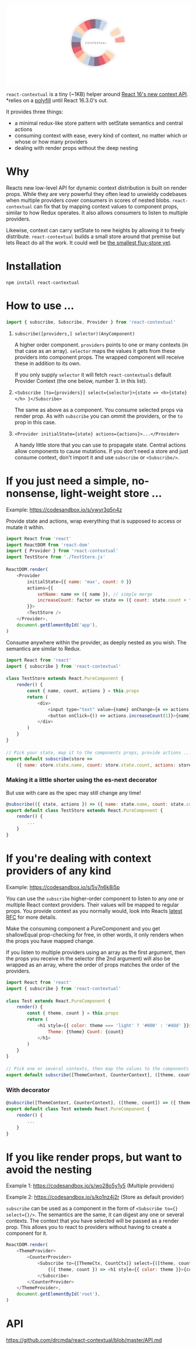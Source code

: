 ![](contextual.jpg)

`react-contextual` is a tiny (~1KB) helper around [React 16's new context API](https://github.com/acdlite/rfcs/blob/new-version-of-context/text/0000-new-version-of-context.md). *relies on a [polyfill](https://github.com/ReactTraining/react-broadcast/tree/next) until React 16.3.0's out.

It provides three things:

* a minimal redux-like store pattern with setState semantics and central actions
* consuming context with ease, every kind of context, no matter which or whose or how many providers
* dealing with render props without the deep nesting

# Why

Reacts new low-level API for dynamic context distribution is built on render props. While they are very powerful they often lead to unwieldy codebases when multiple providers cover consumers in scores of nested blobs. `react-contextual` can fix that by mapping context values to component props, similar to how Redux operates. It also allows consumers to listen to multiple providers.

Likewise, context can carry setState to new heights by allowing it to freely distribute. `react-contextual` builds a small store around that premise but lets React do all the work. It could well be [the smallest flux-store yet](https://github.com/drcmda/react-contextual/blob/master/src/store.js).

# Installation

    npm install react-contextual

# How to use ...

```js
import { subscribe, Subscribe, Provider } from 'react-contextual'
```

1. `subscribe([providers,] selector)(AnyComponent)`

   A higher order component. `providers` points to one or many contexts (in that case as an array). `selector` maps the values it gets from these providers into component props. The wrapped component will receive these in addition to its own. 
   
   If you only supply `selector` it will fetch `react-contextuals` default Provider Context (the one below, number 3. in this list).

2. `<Subscribe [to={providers}] select={selector}>{state => <h>{state}</h> }</Subscribe>`

   The same as above as a component. You consume selected props via render prop. As with `subscribe` you can ommit the providers, or the `to` prop in this case.

3. `<Provider initialState={state} actions={actions}>...</Provider>`

   A handy little store that you can use to propagate state. Central actions allow components to cause mutations. If you don't need a store and just consume context, don't import it and use `subscribe` or `<Subscribe/>`.

# If you just need a simple, no-nonsense, light-weight store ...

Example: https://codesandbox.io/s/ywyr3q5n4z

Provide state and actions, wrap everything that is supposed to access or mutate it within.

```js
import React from 'react'
import ReactDOM from 'react-dom'
import { Provider } from 'react-contextual'
import TestStore from './TestStore.js'

ReactDOM.render(
    <Provider
        initialState={{ name: 'max', count: 0 }}
        actions={{
            setName: name => ({ name }), // simple merge
            increaseCount: factor => state => ({ count: state.count + factor }), // functional merge
        }}>
        <TestStore />
    </Provider>,
    document.getElementById('app'),
)
```

Consume anywhere within the provider, as deeply nested as you wish. The semantics are similar to Redux.

```js
import React from 'react'
import { subscribe } from 'react-contextual'

class TestStore extends React.PureComponent {
    render() {
        const { name, count, actions } = this.props
        return (
            <div>
                <input type="text" value={name} onChange={e => actions.setName(e.target.value)} />
                <button onClick={() => actions.increaseCount(1)}>{name}: {count}</button>
            </div>
        )
    }
}

// Pick your state, map it to the components props, provide actions ...
export default subscribe(store => 
    ({ name: store.state.name, count: store.state.count, actions: store.actions }))(TestStore)
```

### Making it a little shorter using the es-next decorator

But use with care as the spec may still change any time!

```js
@subscribe(({ state, actions }) => ({ name: state.name, count: state.count, actions }))
export default class TestStore extends React.PureComponent {
    render() {
        ...
    }
}
```

# If you're dealing with context providers of any kind

Example: https://codesandbox.io/s/5v7n6k8j5p

You can use the `subscribe` higher-order component to listen to any one or multiple React context providers. Their values will be mapped to regular props. You provide context as you normally would, look into Reacts [latest RFC](https://github.com/acdlite/rfcs/blob/new-version-of-context/text/0000-new-version-of-context.md) for more details.

Make the consuming component a PureComponent and you get shallowEqual prop-checking for free, in other words, it only renders when the props you have mapped change.

If you listen to multiple providers using an array as the first argument, then the props you receive in the selector (the 2nd argument) will also be wrapped as an array, where the order of props matches the order of the providers. 

```js
import React from 'react'
import { subscribe } from 'react-contextual'

class Test extends React.PureComponent {
    render() {
        const { theme, count } = this.props
        return (
            <h1 style={{ color: theme === 'light' ? '#000' : '#ddd' }}>
                Theme: {theme} Count: {count}
            </h1>
        )
    }
}

// Pick one or several contexts, then map the values to the components props ...
export default subscribe([ThemeContext, CounterContext], ([theme, count]) => ({ theme, count }))(Test)
```

### With decorator

```js
@subscribe([ThemeContext, CounterContext], ([theme, count]) => ({ theme, count }))
export default class Test extends React.PureComponent {
    render() {
        ...
    }
}
```

# If you like render props, but want to avoid the nesting

Example 1: https://codesandbox.io/s/wo28o5y1y5 (Multiple providers)

Example 2: https://codesandbox.io/s/ko1nz4j2r (Store as default provider)

`subscribe` can be used as a component in the form of `<Subscribe to={} select={}/>`. The semantics are the same, it can digest any one or several contexts. The context that you have selected will be passed as a render prop. This allows you to react to providers without having to create a component for it.

```js
ReactDOM.render(
    <ThemeProvider>
        <CounterProvider>
            <Subscribe to={[ThemeCtx, CountCtx]} select={([theme, count]) => ({ theme, count })}>
                {({ theme, count }) => <h1 style={{ color: theme }}>{count}</h1>}
            </Subscribe>
        </CounterProvider>
    </ThemeProvider>,
    document.getElementById('root'),
)
```

# API

https://github.com/drcmda/react-contextual/blob/master/API.md
